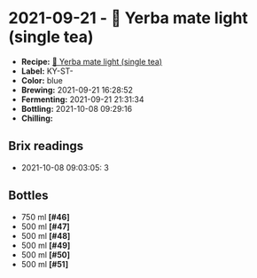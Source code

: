 # 2021-09-21 - 🌱 Yerba mate light (single tea)

* **Recipe:** [🌱 Yerba mate light (single tea)](../../recipes/mate-light-single-tea.md)
* **Label:** KY-ST-
* **Color:** blue
* **Brewing:** 2021-09-21 16:28:52
* **Fermenting:** 2021-09-21 21:31:34
* **Bottling:** 2021-10-08 09:29:16
* **Chilling:**

## Brix readings

* 2021-10-08 09:03:05: 3

## Bottles

* 750 ml **[#46]**
* 500 ml **[#47]**
* 500 ml **[#48]**
* 500 ml **[#49]**
* 500 ml **[#50]**
* 500 ml **[#51]**
